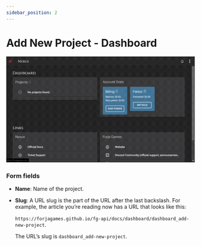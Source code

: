 ```yaml
---
sidebar_position: 2
---
```


# Add New Project - Dashboard

![Gif](/img/dashboard/add_new_project_30fps.gif)


### Form fields
- **Name**: Name of the project.
- **Slug**: A URL slug is the part of the URL after the last backslash. For example, the article you’re reading now has a URL that looks like this: 
  
    `https://forjagames.github.io/fg-api/docs/dashboard/dashboard_add-new-project`. 

    The URL’s slug is `dashboard_add-new-project`.
    